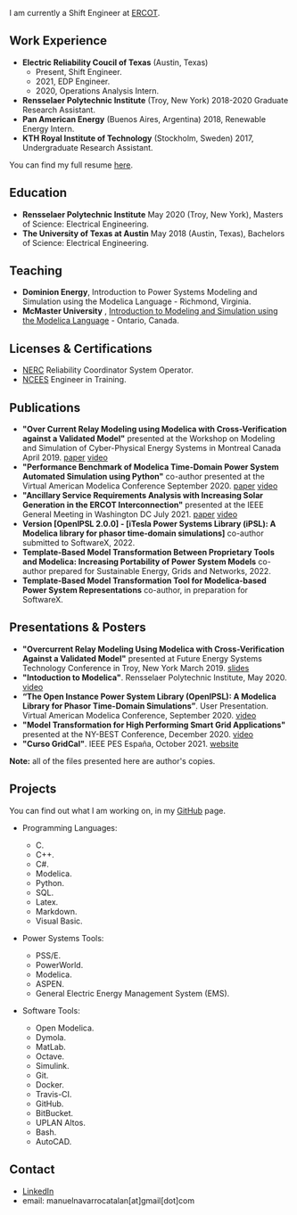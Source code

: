 I am currently a Shift Engineer at [ERCOT](http://www.ercot.com).

## Work Experience
- **Electric Reliability Coucil of Texas** (Austin, Texas) 
  - Present, Shift Engineer.
  - 2021, EDP Engineer.
  - 2020, Operations Analysis Intern.
- **Rensselaer Polytechnic Institute** (Troy, New York) 2018-2020 Graduate Research Assistant.
- **Pan American Energy** (Buenos Aires, Argentina) 2018, Renewable Energy Intern.
- **KTH Royal Institute of Technology** (Stockholm, Sweden) 2017, Undergraduate Research Assistant.

You can find my full resume [here](Files/MENCResume.pdf).

## Education
- **Rensselaer Polytechnic Institute** May 2020 (Troy, New York), Masters of Science: Electrical Engineering.
- **The University of Texas at Austin** May 2018 (Austin, Texas), Bachelors of Science: Electrical Engineering.

## Teaching
 - **Dominion Energy**,  Introduction to Power Systems Modeling and Simulation using the Modelica Language - Richmond, Virginia.
 - **McMaster University** , [Introduction to Modeling and Simulation using the Modelica Language](https://energy.mcmaster.ca/alsetlab-modelica-workshop-hosted-by-mies/) - Ontario, Canada.

## Licenses & Certifications
- [NERC](https://www.nerc.com/Pages/default.aspx) Reliability Coordinator System Operator.
- [NCEES](https://ncees.org) Engineer in Training. 


## Publications
- **"Over Current Relay Modeling using Modelica with Cross-Verification against a Validated Model"** presented at the Workshop on Modeling and Simulation of Cyber-Physical Energy Systems in Montreal Canada April 2019. [paper](Files/Publication1.pdf) [video](https://youtu.be/b-7hT0SObqc)
- **"Performance Benchmark of Modelica Time-Domain Power System Automated Simulation using Python"** co-author presented at the Virtual American Modelica Conference September 2020. [paper](Files/Publication2.pdf) [video](https://youtu.be/1WaauLc3xpc)
- **"Ancillary Service Requirements Analysis with Increasing Solar Generation in the ERCOT Interconnection"** presented at the IEEE General Meeting in Washington DC July 2021. [paper](Files/Publication3.pdf) [video](https://youtu.be/Cr280zKCTYg)
- **Version [OpenIPSL 2.0.0] - [iTesla Power Systems Library (iPSL): A Modelica library for phasor time-domain simulations]** co-author submitted to SoftwareX, 2022.
- **Template-Based Model Transformation
Between Proprietary Tools and Modelica: Increasing Portability of Power System Models** co-author prepared for Sustainable Energy, Grids and Networks, 2022.
- **Template-Based Model Transformation Tool for
Modelica-based Power System Representations** co-author, in preparation for SoftwareX.

## Presentations & Posters
- **"Overcurrent Relay Modeling Using Modelica with Cross-Verification Against a Validated Model"** presented at Future Energy Systems Technology Conference in Troy, New York March 2019. [slides](Files/OverCurrentRelay.pdf)
- **"Intoduction to Modelica"**. Rensselaer Polytechnic Institute, May 2020. [video](https://youtu.be/OkAr5is7Ix4)
- **“The Open Instance Power System Library (OpenIPSL): A Modelica Library for Phasor Time-Domain Simulations”**. User Presentation. Virtual American Modelica Conference, September 2020. [video](https://youtu.be/2i3fvgFtcYA)
- **"Model Transformation for High Performing Smart Grid Applications"** presented at the NY-BEST Conference, December 2020. [video](https://www.youtube.com/watch?v=HX4KDLhzN0Y)
- **"Curso GridCal"**. IEEE PES España, October 2021. [website](https://events.vtools.ieee.org/m/283428)

**Note:** all of the files presented here are author's copies.


## Projects 
You can find out what I am working on, in my [GitHub](https://github.com/ManuelNvro) page.


- Programming Languages:
  - C.
  - C++.
  - C#.
  - Modelica.
  - Python.
  - SQL.
  - Latex.
  - Markdown.
  - Visual Basic.
  
- Power Systems Tools:
  - PSS/E.
  - PowerWorld.
  - Modelica.
  - ASPEN.
  - General Electric Energy Management System (EMS).

- Software Tools:
  - Open Modelica.
  - Dymola.
  - MatLab.
  - Octave.
  - Simulink.
  - Git.
  - Docker.
  - Travis-CI.
  - GitHub.
  - BitBucket.
  - UPLAN Altos.
  - Bash.
  - AutoCAD.


## Contact
- [LinkedIn](https://www.linkedin.com/in/manuel-navarro-catalan/)
- email: manuelnavarrocatalan[at]gmail[dot]com

